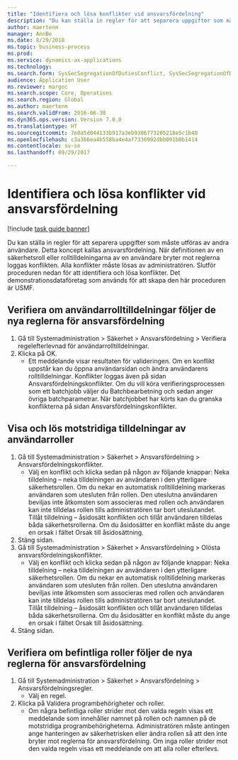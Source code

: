 ```yaml
--- 
title: "Identifiera och lösa konflikter vid ansvarsfördelning"
description: "Du kan ställa in regler för att separera uppgifter som måste utföras av andra användare."
author: maertenm
manager: AnnBe
ms.date: 8/29/2018
ms.topic: business-process
ms.prod: 
ms.service: dynamics-ax-applications
ms.technology: 
ms.search.form: SysSecSegregationOfDutiesConflict, SysSecSegregationOfDutiesRule
audience: Application User
ms.reviewer: margoc
ms.search.scope: Core, Operations
ms.search.region: Global
ms.author: maertenm
ms.search.validFrom: 2016-06-30
ms.dyn365.ops.version: Version 7.0.0
ms.translationtype: HT
ms.sourcegitcommit: 7e0a5d044133b917a3eb9386773205218e5c1b40
ms.openlocfilehash: c3a366ea4b558ba4e4af7336992dbb091b0b1414
ms.contentlocale: sv-se
ms.lasthandoff: 09/29/2017

---
```

# <a name="identify-and-resolve-conflicts-in-segregation-of-duties"></a>Identifiera och lösa konflikter vid ansvarsfördelning

[!include [task guide banner](../../includes/task-guide-banner.md)]

Du kan ställa in regler för att separera uppgifter som måste utföras av andra användare. Detta koncept kallas ansvarsfördelning. När definitionen av en säkerhetsroll eller rolltilldelningarna av en användare bryter mot reglerna loggas konflikten. Alla konflikter måste lösas av administratören. Slutför proceduren nedan för att identifiera och lösa konflikter. Det demonstrationsdataföretag som används för att skapa den här proceduren är USMF.


## <a name="verify-whether-user-role-assignments-comply-with-new-rules-for-segregation-of-duties"></a>Verifiera om användarrolltilldelningar följer de nya reglerna för ansvarsfördelning
1. Gå till Systemadministration > Säkerhet > Ansvarsfördelning > Verifiera regelefterlevnad för användarrolltilldelningar.
2. Klicka på OK.
    * Ett meddelande visar resultaten för valideringen.     Om en konflikt uppstår kan du öppna användarsidan och ändra användarens rolltilldelningar. Konflikter loggas även på sidan Ansvarsfördelningskonflikter.     Om du vill köra verifieringsprocessen som ett batchjobb väljer du Batchbearbetning och sedan anger övriga batchparametrar. När batchjobbet har körts kan du granska konflikterna på sidan Ansvarsfördelningskonflikter.  

## <a name="view-and-resolve-conflicting-user-role-assignments"></a>Visa och lös motstridiga tilldelningar av användarroller
1. Gå till Systemadministration > Säkerhet > Ansvarsfördelning > Ansvarsfördelningskonflikter.
    * Välj en konflikt och klicka sedan på någon av följande knappar:   Neka tilldelning – neka tilldelningen av användaren i den ytterligare säkerhetsrollen. Om du nekar en automatisk rolltilldelning markeras användaren som utesluten från rollen. Den uteslutna användaren beviljas inte åtkomsten som associeras med rollen och användaren kan inte tilldelas rollen tills administratören tar bort uteslutandet.     Tillåt tilldelning – åsidosätt konflikten och tillåt användaren tilldelas båda säkerhetsrollerna. Om du åsidosätter en konflikt måste du ange en orsak i fältet Orsak till åsidosättning.  
2. Stäng sidan.
3. Gå till Systemadministration > Säkerhet > Ansvarsfördelning > Olösta ansvarsfördelningskonflikter.
    * Välj en konflikt och klicka sedan på någon av följande knappar:   Neka tilldelning – neka tilldelningen av användaren i den ytterligare säkerhetsrollen. Om du nekar en automatisk rolltilldelning markeras användaren som utesluten från rollen. Den uteslutna användaren beviljas inte åtkomsten som associeras med rollen och användaren kan inte tilldelas rollen tills administratören tar bort uteslutandet.     Tillåt tilldelning – åsidosätt konflikten och tillåt användaren tilldelas båda säkerhetsrollerna. Om du åsidosätter en konflikt måste du ange en orsak i fältet Orsak till åsidosättning.    
4. Stäng sidan.

## <a name="verify-whether-existing-roles-comply-with-new-rules-for-segregation-of-duties"></a>Verifiera om befintliga roller följer de nya reglerna för ansvarsfördelning
1. Gå till Systemadministration > Säkerhet > Ansvarsfördelning > Ansvarsfördelningsregler.
    * Välj en regel.  
2. Klicka på Validera programbehörigheter och roller.
    * Om några befintliga roller strider mot den valda regeln visas ett meddelande som innehåller namnet på rollen och namnen på de motstridiga programbehörigheterna. Administratören måste antingen ange hanteringen av säkerhetrisken eller ändra rollen så att den inte bryter mot reglerna för ansvarsfördelning.     Om inga roller strider mot den valda regeln visas ett meddelande om att alla roller efterlevs.  


